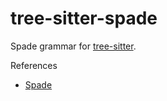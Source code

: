 # tree-sitter-spade

Spade grammar for [tree-sitter](https://github.com/tree-sitter/tree-sitter).

References

  * [Spade](https://github.com/jf908/Spade)